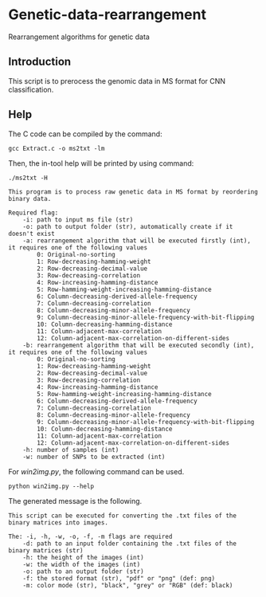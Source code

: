 # Genetic-data-rearrangement
Rearrangement algorithms for genetic data

## Introduction
This script is to prerocess the genomic data in MS format for CNN classification.

## Help
The C code can be compiled by the command:

``gcc Extract.c -o ms2txt -lm``

Then, the in-tool help will be printed by using command:

``./ms2txt -H``

```
This program is to process raw genetic data in MS format by reordering binary data.

Required flag:
	-i: path to input ms file (str)
	-o: path to output folder (str), automatically create if it doesn't exist
	-a: rearrangement algorithm that will be executed firstly (int), it requires one of the following values
		0: Original-no-sorting
		1: Row-decreasing-hamming-weight
		2: Row-decreasing-decimal-value
		3: Row-decreasing-correlation
		4: Row-increasing-hamming-distance
		5: Row-hamming-weight-increasing-hamming-distance
		6: Column-decreasing-derived-allele-frequency
		7: Column-decreasing-correlation
		8: Column-decreasing-minor-allele-frequency
		9: Column-decreasing-minor-allele-frequency-with-bit-flipping
		10: Column-decreasing-hamming-distance
		11: Column-adjacent-max-correlation
		12: Column-adjacent-max-correlation-on-different-sides
	-b: rearrangement algorithm that will be executed secondly (int), it requires one of the following values
		0: Original-no-sorting
		1: Row-decreasing-hamming-weight
		2: Row-decreasing-decimal-value
		3: Row-decreasing-correlation
		4: Row-increasing-hamming-distance
		5: Row-hamming-weight-increasing-hamming-distance
		6: Column-decreasing-derived-allele-frequency
		7: Column-decreasing-correlation
		8: Column-decreasing-minor-allele-frequency
		9: Column-decreasing-minor-allele-frequency-with-bit-flipping
		10: Column-decreasing-hamming-distance
		11: Column-adjacent-max-correlation
		12: Column-adjacent-max-correlation-on-different-sides
	-h: number of samples (int)
	-w: number of SNPs to be extracted (int)
```

For _win2img.py_, the following command can be used.

``python win2img.py --help``

The generated message is the following.

```
This script can be executed for converting the .txt files of the binary matrices into images.

The: -i, -h, -w, -o, -f, -m flags are required
	-d: path to an input folder containing the .txt files of the binary matrices (str)
	-h: the height of the images (int)
	-w: the width of the images (int)
	-o: path to an output folder (str)
	-f: the stored format (str), "pdf" or "png" (def: png)
	-m: color mode (str), "black", "grey" or "RGB" (def: black)
```
